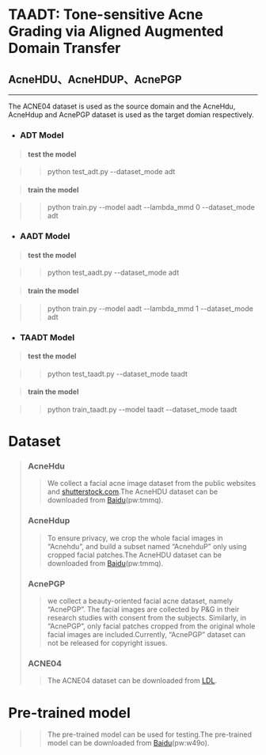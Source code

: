 # TAADT: Tone-sensitive Acne Grading via Aligned Augmented Domain Transfer
## AcneHDU、AcneHDUP、AcnePGP
___
The ACNE04 dataset is used as the source domain and the AcneHdu, AcneHdup and AcnePGP dataset is used as the target domian respectively.
+ ### ADT Model

>#### test the model

>>python test_adt.py --dataset_mode adt

>#### train the model

>>python train.py --model aadt --lambda_mmd 0 --dataset_mode adt

+ ### AADT Model

>#### test the model

>>python test_aadt.py --dataset_mode adt

>#### train the model

>>python train.py --model aadt --lambda_mmd 1 --dataset_mode adt

+ ### TAADT Model

>#### test the model

>>python test_taadt.py --dataset_mode taadt

>#### train the model

>>python train_taadt.py --model taadt --dataset_mode taadt

# Dataset
>### AcneHdu
>>We collect a facial acne image dataset from the public
websites and [shutterstock.com](http://shutterstock.com/).The AcneHDU dataset can be downloaded from [Baidu](https://pan.baidu.com/s/1upnTVd87rxKsSF6uGEgD3g)(pw:tmmq).
>### AcneHdup
>>To ensure privacy, we
crop the whole facial images in “Acnehdu”, and build a subset
named “AcnehduP” only using cropped facial patches.The AcneHDU dataset can be downloaded from [Baidu](https://pan.baidu.com/s/1upnTVd87rxKsSF6uGEgD3g)(pw:tmmq).
>### AcnePGP
>>we collect a beauty-oriented facial acne
dataset, namely “AcnePGP”. The facial images are collected
by P&G in their research studies with consent from
the subjects. Similarly, in “AcnePGP”, only facial patches
cropped from the original whole facial images are included.Currently, “AcnePGP” dataset can not be released for copyright issues.
>### ACNE04
>>The ACNE04 dataset can be downloaded from [LDL](https://github.com/xpwu95/ldl).
# Pre-trained model
>>The pre-trained model can be used for testing.The pre-trained model can be downloaded from [Baidu](https://pan.baidu.com/s/1E5yZ8dhDouCYIJ0_SZGhzQ)(pw:w49o).
